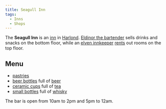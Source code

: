 ```yaml
---
title: Seagull Inn
tags:
  - Inns
  - Shops
---
```

The **Seagull Inn** is an [inn](inn "wikilink") in
[Harlond](Harlond "wikilink"). [Eldinor the
bartender](Eldinor_the_bartender "wikilink") sells drinks and snacks on
the bottom floor, while an [elven innkeeper](elven_innkeeper "wikilink")
[rents](rent "wikilink") out rooms on the top floor.

## Menu

- [pastries](pastry "wikilink")
- [beer bottles](beer_bottle "wikilink") full of [beer](beer "wikilink")
- [ceramic cups](ceramic_cup "wikilink") full of [tea](tea "wikilink")
- [small bottles](small_bottle "wikilink") full of
  [whisky](whisky "wikilink")

The bar is open from 10am to 2pm and 5pm to 12am.
 